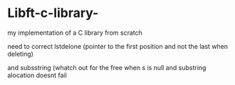# Libft-c-library-
my implementation of a C library from scratch

need to correct lstdelone (pointer to the first position and not the last when deleting) 

and subsstring (whatch out for the free when s is null and substring alocation doesnt fail
